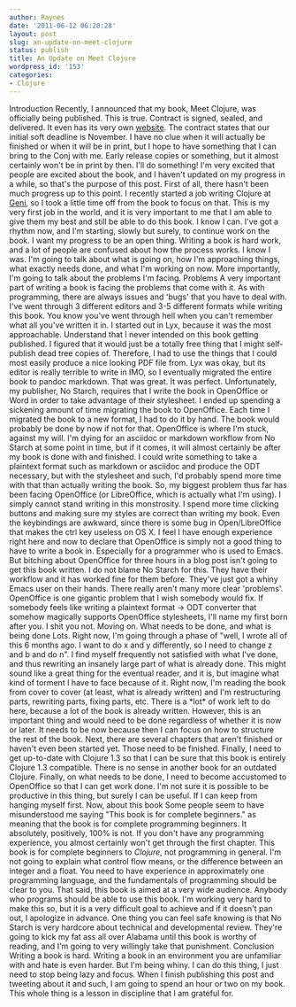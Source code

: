 ```yaml
---
author: Raynes
date: '2011-06-12 06:20:28'
layout: post
slug: an-update-on-meet-clojure
status: publish
title: An Update on Meet Clojure
wordpress_id: '153'
categories:
- Clojure
---
```


Introduction Recently, I announced that my book, Meet Clojure, was
officially being published. This is true. Contract is signed, sealed,
and delivered. It even has its very own
[website](http://meetclj.raynes.me). The contract states that our
initial soft deadline is November. I have no clue when it will actually
be finished or when it will be in print, but I hope to have something
that I can bring to the Conj with me. Early release copies or something,
but it almost certainly won't be in print by then. I'll do something!
I'm very excited that people are excited about the book, and I haven't
updated on my progress in a while, so that's the purpose of this post.
First of all, there hasn't been much progress up to this point. I
recently started a job writing Clojure at [Geni](http://geni.com), so I
took a little time off from the book to focus on that. This is my very
first job in the world, and it is very important to me that I am able to
give them my best and still be able to do this book. I know I can. I've
got a rhythm now, and I'm starting, slowly but surely, to continue work
on the book. I want my progress to be an open thing. Writing a book is
hard work, and a lot of people are confused about how the process works.
I know I was. I'm going to talk about what is going on, how I'm
approaching things, what exactly needs done, and what I'm working on
now. More importantly, I'm going to talk about the problems I'm facing.
Problems A very important part of writing a book is facing the problems
that come with it. As with programming, there are always issues and
'bugs' that you have to deal with. I've went through 3 different editors
and 3-5 different formats while writing this book. You know you've went
through hell when you can't remember what all you've written it in. I
started out in Lyx, because it was the most approachable. Understand
that I never intended on this book getting published. I figured that it
would just be a totally free thing that I might self-publish dead tree
copies of. Therefore, I had to use the things that I could most easily
produce a nice looking PDF file from. Lyx was okay, but its editor is
really terrible to write in IMO, so I eventually migrated the entire
book to pandoc markdown. That was great. It was perfect. Unfortunately,
my publisher, No Starch, requires that I write the book in OpenOffice or
Word in order to take advantage of their stylesheet. I ended up spending
a sickening amount of time migrating the book to OpenOffice. Each time I
migrated the book to a new format, I had to do it by hand. The book
would probably be done by now if not for that. OpenOffice is where I'm
stuck, against my will. I'm dying for an asciidoc or markdown workflow
from No Starch at some point in time, but if it comes, it will almost
certainly be after my book is done with and finished. I could write
something to take a plaintext format such as markdown or asciidoc and
produce the ODT necessary, but with the stylesheet and such, I'd
probably spend more time with that than actually writing the book. So,
my biggest problem thus far has been facing OpenOffice (or LibreOffice,
which is actually what I'm using). I simply cannot stand writing in this
monstrosity. I spend more time clicking buttons and making sure my
styles are correct than writing my book. Even the keybindings are
awkward, since there is some bug in Open/LibreOffice that makes the ctrl
key useless on OS X. I feel I have enough experience right here and now
to declare that OpenOffice is simply not a good thing to have to write a
book in. Especially for a programmer who is used to Emacs. But bitching
about OpenOffice for three hours in a blog post isn't going to get this
book written. I do not blame No Starch for this. They have their
workflow and it has worked fine for them before. They've just got a
whiny Emacs user on their hands. There really aren't many more clear
'problems'. OpenOffice is one gigantic problem that I wish somebody
would fix. If somebody feels like writing a plaintext format -\> ODT
converter that somehow magically supports OpenOffice stylesheets, I'll
name my first born after you. I shit you not. Moving on. What needs to
be done, and what is being done Lots. Right now, I'm going through a
phase of "well, I wrote all of this 6 months ago. I want to do x and y
differently, so I need to change z and b and do n". I find myself
frequently not satisfied with what I've done, and thus rewriting an
insanely large part of what is already done. This might sound like a
great thing for the eventual reader, and it is, but imagine what kind of
torment I have to face because of it. Right now, I'm reading the book
from cover to cover (at least, what is already written) and I'm
restructuring parts, rewriting parts, fixing parts, etc. There is a
\*lot\* of work left to do here, because a lot of the book is already
written. However, this is an important thing and would need to be done
regardless of whether it is now or later. It needs to be now because
then I can focus on how to structure the rest of the book. Next, there
are several chapters that aren't finished or haven't even been started
yet. Those need to be finished. Finally, I need to get up-to-date with
Clojure 1.3 so that I can be sure that this book is entirely Clojure 1.3
compatible. There is no sense in another book for an outdated Clojure.
Finally, on what needs to be done, I need to become accustomed to
OpenOffice so that I can get work done. I'm not sure it is possible to
be productive in this thing, but surely I can be useful. If I can keep
from hanging myself first. Now, about this book Some people seem to have
misunderstood me saying "This book is for complete beginners." as
meaning that the book is for complete programming beginners. It
absolutely, positively, 100% is not. If you don't have any programming
experience, you almost certainly won't get through the first chapter.
This book is for complete beginners to *Clojure*, not programming in
general. I'm not going to explain what control flow means, or the
difference between an integer and a float. You need to have experience
in approximately one programming language, and the fundamentals of
programming should be clear to you. That said, this book is aimed at a
very wide audience. Anybody who programs should be able to use this
book. I'm working very hard to make this so, but it is a very difficult
goal to achieve and if it doesn't pan out, I apologize in advance. One
thing you can feel safe knowing is that No Starch is very hardcore about
technical and developmental review. They're going to kick my fat ass all
over Alabama until this book is worthy of reading, and I'm going to very
willingly take that punishment. Conclusion Writing a book is hard.
Writing a book in an environment you are unfamiliar with and hate is
even harder. But I'm being whiny. I can do this thing, I just need to
stop being lazy and focus. When I finish publishing this post and
tweeting about it and such, I am going to spend an hour or two on my
book. This whole thing is a lesson in discipline that I am grateful for.
